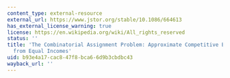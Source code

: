```yaml
---
content_type: external-resource
external_url: https://www.jstor.org/stable/10.1086/664613
has_external_license_warning: true
license: https://en.wikipedia.org/wiki/All_rights_reserved
status: ''
title: 'The Combinatorial Assignment Problem: Approximate Competitive Equilibrium
  from Equal Incomes'
uid: b93e4a17-cac8-47f8-bca6-6d9b3cbdbc43
wayback_url: ''
---
```

